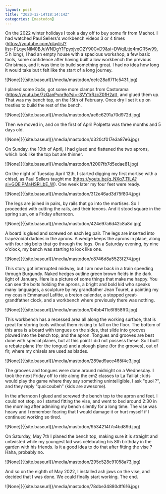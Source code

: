```yaml
---
layout: post
title: "2023-12-14T18:14:14Z"
categories: [mastodon]
---
```

<p>On the 2022 winter holidays I took a day off to buy some fir from Machot. I had watched Paul Sellers&#39;s workbench videos 3 or 4 times (<a href="https://youtube.com/playlist?list=PLqyeNiM0BJuWNDgY1FpyxjveO2Y90CvD9&amp;si=DWqILtjq4mGR5w99" target="_blank" rel="nofollow noopener noreferrer" translate="no"><span class="invisible">https://</span><span class="ellipsis">youtube.com/playlist?list=PLqy</span><span class="invisible">eNiM0BJuWNDgY1FpyxjveO2Y90CvD9&amp;si=DWqILtjq4mGR5w99</span></a>, 5 h long), I had an empty house with a spacious workshop, a few basic tools, some confidence after having built a low workbench the previous Christmas, and it was time to build something great. I had no idea how long it would take but t felt like the start of a long journey.</p>![None]({{site.baseurl}}/media/mastodon/eefc28a67f1c5431.jpg)
<p>I planed some 2x4s, got some more clamps from Castorama  (<a href="https://youtu.be/7zQanPvnr9o?si=-SVY1rRzcZ0fH2at" target="_blank" rel="nofollow noopener noreferrer" translate="no"><span class="invisible">https://</span><span class="ellipsis">youtu.be/7zQanPvnr9o?si=-SVY1r</span><span class="invisible">RzcZ0fH2at</span></a>), and glued them up. That was my bench top, on the 15th of February. Once dry I set it up on trestles to build the rest of the bench.</p>![None]({{site.baseurl}}/media/mastodon/ae6c6291a70d972d.jpg)
<p>Then we moved in, and on the first of April Polpetta was three months and 5 days old.</p>![None]({{site.baseurl}}/media/mastodon/d320cf017e3a87e6.jpg)
<p>On Sunday, the 10th of April, I had glued and flattened the two aprons, which look like the top but are thinner.</p>![None]({{site.baseurl}}/media/mastodon/f2007fb7d5edae81.jpg)
<p>On the night of Tuesday April 12th, I started digging my first mortise with a chisel, as Paul Sellers taught me (<a href="https://youtu.be/q_NXq7_TILA?si=GQEiPMaHSRl_bE_W" target="_blank" rel="nofollow noopener noreferrer" translate="no"><span class="invisible">https://</span><span class="ellipsis">youtu.be/q_NXq7_TILA?si=GQEiPM</span><span class="invisible">aHSRl_bE_W</span></a>). One week later my four feet were ready.</p>![None]({{site.baseurl}}/media/mastodon/312e46ad3d75f804.jpg)
<p>The legs are joined in pairs, by rails that go into the mortises. So I proceeded  with cutting the rails, and their tenons. And it stood square in the spring sun, on a Friday afternoon.</p>![None]({{site.baseurl}}/media/mastodon/424e97a6d42c8a8d.jpg)
<p>A board is glued and screwed on each leg pair. The legs are inserted into trapezoidal dadoes in the aprons. A wedge keeps the aprons in place, along with four big bolts that go through the legs. On a Saturday evening, by nine o&#39;clock, my bench was starting to look like one.</p>![None]({{site.baseurl}}/media/mastodon/c8746d8a5523f274.jpg)
<p>This story got interrupted midway, but I am now back in a train speeding through Burgundy. Naked hedges outline green brown fields in the dark light of January. Here is a picture of some things that make me happy. You can see the bolts holding the aprons, a bright and bold kid who speaks many languages, a sculpture by my grandfather Jean Touret, a painting my my cousin Emmanuel Lafitte, a breton calendar, a stopped great-grandfather clock, and a workbench where previously there was nothing.</p>![None]({{site.baseurl}}/media/mastodon/04bb411c6f858ff0.jpg)
<p>This workbench has a recessed area all along the working surface, that is great for storing tools without them risking to fall on the floor. The bottom of this area is a board with tongues on the sides, that slide into grooves plowed into the bench top, and the apron. Tongues and grooves are best done with special planes, but at this point I did not possess these. So I built a rebate plane (for the tongue) and a plough plane (for the grooves), out of fir, where my chisels are used as blades.</p>![None]({{site.baseurl}}/media/mastodon/289ad9ace465f4c3.jpg)
<p>The grooves and tongues were done around midnight on a Wednesday. I took the next Friday off to ride along the cm2 classes to La Taillat ; kids would play the game where they say something unintelligible, I ask &quot;quoi ?&quot;, and they reply &quot;quoicoubeh&quot; (kids are awesome).</p><p>In the afternoon I glued and screwed the bench top to the apron and feet. I could not stop, so I started fitting the vise, and went to bed around 2:30 in the morning after admiring my bench silently for a long time. The vise was heavy and I remember fearing that I would damage it or hurt myself if I continued working so tired.</p>![None]({{site.baseurl}}/media/mastodon/9534214f7c4bd89d.jpg)
<p>On Saturday, May 7th I planed the bench top, making sure it is straight and untwisted while my youngest kid was celebrating his 8th birthday in the garden with his friends. Is it a good idea to do that after fitting the vise ? Haha, probably no.</p>![None]({{site.baseurl}}/media/mastodon/295c528c91058a73.jpg)
<p>And so on the eighth of May 2022, I installed ash jaws on the vise, and decided that I was done. We could finally start working. The end.</p>![None]({{site.baseurl}}/media/mastodon/78dbe34880dff616.jpg)
